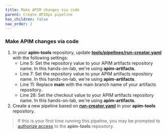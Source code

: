 ```yaml
---
title: Make APIM changes via code
parent: Create APIOps pipeline
has_children: false
nav_order: 2
---
```



### Make APIM changes via code

1. In your **apim-tools** repository, update [**tools/pipelines/run-creator.yaml**](https://github.com/Azure/apiops/tree/main/tools/pipelines/run-creator.yaml) with the following settings:
    - Line 5: Set the repository value to your APIM artifacts repository name. In this hands-on-lab, we're using **apim-artifacts**.
    - Line 7: Set the repository value to your APIM artifacts repository name. In this hands-on-lab, we're using **apim-artifacts**.
    - Line 11: Replace **main** with the main branch name of your artifacts repository.
    - Line 28: Set the checkout value to your APIM artifacts repository name. In this hands-on-lab, we're using **apim-artifacts**.
2. Create a new pipeline based on [**run-creator.yaml**](https://github.com/Azure/apiops/tree/main/tools/pipelines/run-creator.yaml) in your **apim-tools** repository.
> If this is your first time running this pipeline, you may be prompted to [authorize access](https://docs.microsoft.com/en-us/azure/devops/pipelines/repos/multi-repo-checkout?view=azure-devops#why-am-i-am-prompted-to-authorize-resources-the-first-time-i-try-to-check-out-a-different-repository) to the **apim-tools** repository.